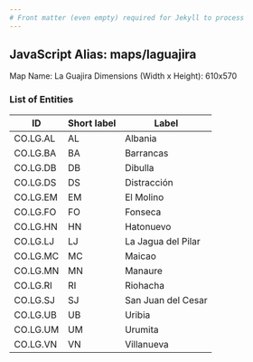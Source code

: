 ```yaml
---
# Front matter (even empty) required for Jekyll to process
---
```


## JavaScript Alias: maps/laguajira

Map Name: La Guajira
Dimensions (Width x Height): 610x570





### List of Entities

ID | Short label | Label
---|---|---|
CO.LG.AL|AL|Albania
CO.LG.BA|BA|Barrancas
CO.LG.DB|DB|Dibulla
CO.LG.DS|DS|Distracción
CO.LG.EM|EM|El Molino
CO.LG.FO|FO|Fonseca
CO.LG.HN|HN|Hatonuevo
CO.LG.LJ|LJ|La Jagua del Pilar
CO.LG.MC|MC|Maicao
CO.LG.MN|MN|Manaure
CO.LG.RI|RI|Riohacha
CO.LG.SJ|SJ|San Juan del Cesar
CO.LG.UB|UB|Uribia
CO.LG.UM|UM|Urumita
CO.LG.VN|VN|Villanueva